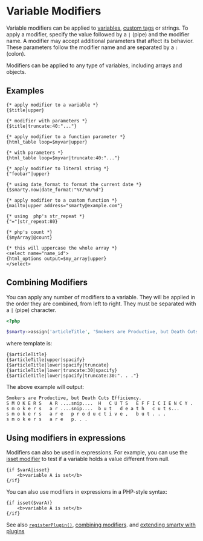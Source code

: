 # Variable Modifiers

Variable modifiers can be applied to
[variables](../language-variables/index.md), [custom tags](../language-custom-functions/index.md)
or strings. To apply a modifier,
specify the value followed by a `|` (pipe) and the modifier name. A
modifier may accept additional parameters that affect its behavior.
These parameters follow the modifier name and are separated by a `:`
(colon). 

Modifiers can be applied to any type of variables, including arrays
and objects.

## Examples

```smarty
{* apply modifier to a variable *}
{$title|upper}

{* modifier with parameters *}
{$title|truncate:40:"..."}

{* apply modifier to a function parameter *}
{html_table loop=$myvar|upper}

{* with parameters *}
{html_table loop=$myvar|truncate:40:"..."}

{* apply modifier to literal string *}
{"foobar"|upper}

{* using date_format to format the current date *}
{$smarty.now|date_format:"%Y/%m/%d"}

{* apply modifier to a custom function *}
{mailto|upper address="smarty@example.com"}

{* using  php's str_repeat *}
{"="|str_repeat:80}

{* php's count *}
{$myArray|@count}

{* this will uppercase the whole array *}
<select name="name_id">
{html_options output=$my_array|upper}
</select>
```  

## Combining Modifiers

You can apply any number of modifiers to a variable. They will be
applied in the order they are combined, from left to right. They must be
separated with a `|` (pipe) character.

```php
<?php

$smarty->assign('articleTitle', 'Smokers are Productive, but Death Cuts Efficiency.');
```

where template is:

```smarty
{$articleTitle}
{$articleTitle|upper|spacify}
{$articleTitle|lower|spacify|truncate}
{$articleTitle|lower|truncate:30|spacify}
{$articleTitle|lower|spacify|truncate:30:". . ."}
```


The above example will output:

```
Smokers are Productive, but Death Cuts Efficiency.
S M O K E R S   A R ....snip....  H   C U T S   E F F I C I E N C Y .
s m o k e r s   a r ....snip....  b u t   d e a t h   c u t s...
s m o k e r s   a r e   p r o d u c t i v e ,   b u t . . .
s m o k e r s   a r e   p. . .
```

## Using modifiers in expressions

Modifiers can also be used in expressions. For example, you can use the [isset modifier](./language-modifier-isset.md)
to test if a variable holds a value different from null.

```smarty
{if $varA|isset}
    <b>variable A is set</b>
{/if}
```

You can also use modifiers in expressions in a PHP-style syntax:

```smarty
{if isset($varA)}
    <b>variable A is set</b>
{/if}
```

See also [`registerPlugin()`](../../programmers/api-functions/api-register-plugin.md), [combining
modifiers](../language-combining-modifiers.md). and [extending smarty with
plugins](../../api/extending/introduction.md)
